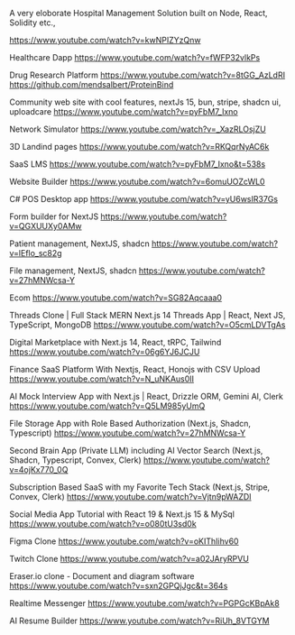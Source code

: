 A very eloborate Hospital Management Solution built on Node, React, Solidity etc.,

https://www.youtube.com/watch?v=kwNPIZYzQnw


Healthcare Dapp
https://www.youtube.com/watch?v=fWFP32vlkPs


Drug Research Platform
https://www.youtube.com/watch?v=8tGG_AzLdRI
https://github.com/mendsalbert/ProteinBind


Community web site with cool features, nextJs 15, bun, stripe, shadcn ui, uploadcare
https://www.youtube.com/watch?v=pyFbM7_Ixno


Network Simulator
https://www.youtube.com/watch?v=_XazRLOsjZU


3D Landind pages
https://www.youtube.com/watch?v=RKQqrNyAC6k

SaaS LMS
https://www.youtube.com/watch?v=pyFbM7_Ixno&t=538s

Website Builder
https://www.youtube.com/watch?v=6omuUOZcWL0


C# POS Desktop app
https://www.youtube.com/watch?v=yU6wsIR37Gs


Form builder for NextJS
https://www.youtube.com/watch?v=QGXUUXy0AMw

Patient management, NextJS, shadcn
https://www.youtube.com/watch?v=lEflo_sc82g

File  management, NextJS, shadcn
https://www.youtube.com/watch?v=27hMNWcsa-Y

Ecom 
https://www.youtube.com/watch?v=SG82Aqcaaa0

Threads Clone | Full Stack MERN Next.js 14 Threads App | React, Next JS, TypeScript, MongoDB
https://www.youtube.com/watch?v=O5cmLDVTgAs

Digital Marketplace with Next.js 14, React, tRPC, Tailwind 
https://www.youtube.com/watch?v=06g6YJ6JCJU

Finance SaaS Platform With Nextjs, React, Honojs with CSV Upload
https://www.youtube.com/watch?v=N_uNKAus0II


AI Mock Interview App with Next.js | React, Drizzle ORM, Gemini AI, Clerk
https://www.youtube.com/watch?v=Q5LM985yUmQ

File Storage App with Role Based Authorization (Next.js, Shadcn, Typescript)
https://www.youtube.com/watch?v=27hMNWcsa-Y

Second Brain App (Private LLM) including AI Vector Search (Next.js, Shadcn, Typescript, Convex, Clerk)
https://www.youtube.com/watch?v=4ojKx770_0Q

Subscription Based SaaS with my Favorite Tech Stack (Next.js, Stripe, Convex, Clerk)
https://www.youtube.com/watch?v=Vjtn9pWAZDI

Social Media App Tutorial with React 19 & Next.js 15 & MySql
https://www.youtube.com/watch?v=o080tU3sd0k

Figma Clone
https://www.youtube.com/watch?v=oKIThIihv60

Twitch Clone
https://www.youtube.com/watch?v=a02JAryRPVU

Eraser.io clone - Document and diagram software
https://www.youtube.com/watch?v=sxn2GPQjJgc&t=364s

Realtime Messenger
https://www.youtube.com/watch?v=PGPGcKBpAk8

AI Resume Builder
https://www.youtube.com/watch?v=RiUh_8VTGYM
